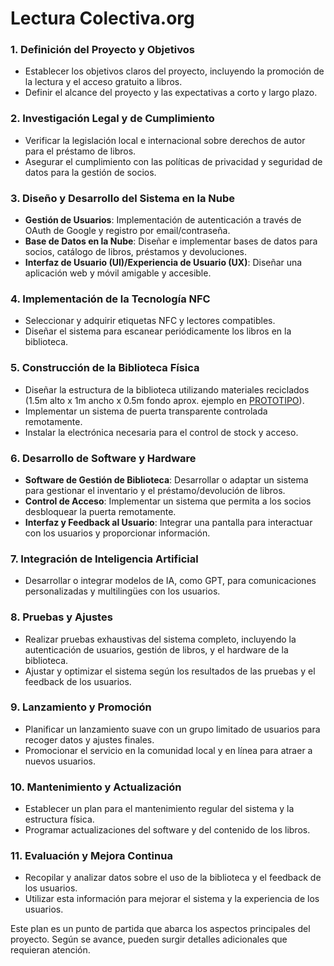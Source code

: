 # **Lectura Colectiva.org**

### 1. Definición del Proyecto y Objetivos
- Establecer los objetivos claros del proyecto, incluyendo la promoción de la lectura y el acceso gratuito a libros.
- Definir el alcance del proyecto y las expectativas a corto y largo plazo.

### 2. Investigación Legal y de Cumplimiento
- Verificar la legislación local e internacional sobre derechos de autor para el préstamo de libros.
- Asegurar el cumplimiento con las políticas de privacidad y seguridad de datos para la gestión de socios.

### 3. Diseño y Desarrollo del Sistema en la Nube
- **Gestión de Usuarios**: Implementación de autenticación a través de OAuth de Google y registro por email/contraseña.
- **Base de Datos en la Nube**: Diseñar e implementar bases de datos para socios, catálogo de libros, préstamos y devoluciones.
- **Interfaz de Usuario (UI)/Experiencia de Usuario (UX)**: Diseñar una aplicación web y móvil amigable y accesible.

### 4. Implementación de la Tecnología NFC
- Seleccionar y adquirir etiquetas NFC y lectores compatibles.
- Diseñar el sistema para escanear periódicamente los libros en la biblioteca.

### 5. Construcción de la Biblioteca Física
- Diseñar la estructura de la biblioteca utilizando materiales reciclados (1.5m alto x 1m ancho x 0.5m fondo aprox. ejemplo en [PROTOTIPO](./docs/imagenes/proto-eba01.png)).
- Implementar un sistema de puerta transparente controlada remotamente.
- Instalar la electrónica necesaria para el control de stock y acceso.

### 6. Desarrollo de Software y Hardware
- **Software de Gestión de Biblioteca**: Desarrollar o adaptar un sistema para gestionar el inventario y el préstamo/devolución de libros.
- **Control de Acceso**: Implementar un sistema que permita a los socios desbloquear la puerta remotamente.
- **Interfaz y Feedback al Usuario**: Integrar una pantalla para interactuar con los usuarios y proporcionar información.

### 7. Integración de Inteligencia Artificial
- Desarrollar o integrar modelos de IA, como GPT, para comunicaciones personalizadas y multilingües con los usuarios.

### 8. Pruebas y Ajustes
- Realizar pruebas exhaustivas del sistema completo, incluyendo la autenticación de usuarios, gestión de libros, y el hardware de la biblioteca.
- Ajustar y optimizar el sistema según los resultados de las pruebas y el feedback de los usuarios.

### 9. Lanzamiento y Promoción
- Planificar un lanzamiento suave con un grupo limitado de usuarios para recoger datos y ajustes finales.
- Promocionar el servicio en la comunidad local y en línea para atraer a nuevos usuarios.

### 10. Mantenimiento y Actualización
- Establecer un plan para el mantenimiento regular del sistema y la estructura física.
- Programar actualizaciones del software y del contenido de los libros.

### 11. Evaluación y Mejora Continua
- Recopilar y analizar datos sobre el uso de la biblioteca y el feedback de los usuarios.
- Utilizar esta información para mejorar el sistema y la experiencia de los usuarios.


Este plan es un punto de partida que abarca los aspectos principales del proyecto. Según se avance, pueden surgir detalles adicionales que requieran atención.